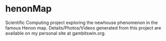 # henonMap
Scientific Computing project exploring the newhouse phenomenon in the famous Henon map. Details/Photos/Videos generated from this project are available on my personal site at gambitswin.org.

